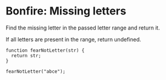 # Bonfire: Missing letters

Find the missing letter in the passed letter range and return it.

If all letters are present in the range, return undefined.

```
function fearNotLetter(str) {
  return str;
}

fearNotLetter("abce");
```